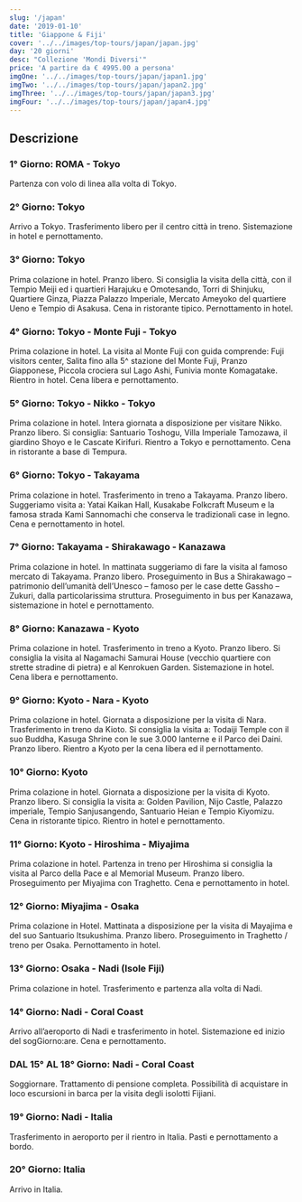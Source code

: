 ```yaml
---
slug: '/japan'
date: '2019-01-10'
title: 'Giappone & Fiji'
cover: '../../images/top-tours/japan/japan.jpg'
day: '20 giorni'
desc: "Collezione 'Mondi Diversi'"
price: 'A partire da € 4995.00 a persona'
imgOne: '../../images/top-tours/japan/japan1.jpg'
imgTwo: '../../images/top-tours/japan/japan2.jpg'
imgThree: '../../images/top-tours/japan/japan3.jpg'
imgFour: '../../images/top-tours/japan/japan4.jpg'
---
```


<div class="copy">

## Descrizione

### 1° Giorno: ROMA - Tokyo

Partenza con volo di linea alla volta di Tokyo.

### 2° Giorno: Tokyo

Arrivo a Tokyo. Trasferimento libero per il centro città in treno. Sistemazione in hotel e pernottamento.

### 3° Giorno: Tokyo

Prima colazione in hotel. Pranzo libero. Si consiglia la visita della città, con il Tempio Meiji ed i quartieri Harajuku e Omotesando, Torri di Shinjuku, Quartiere Ginza, Piazza Palazzo Imperiale, Mercato Ameyoko del quartiere Ueno e Tempio di Asakusa. Cena in ristorante tipico. Pernottamento in hotel.

### 4° Giorno: Tokyo - Monte Fuji - Tokyo

Prima colazione in hotel. La visita al Monte Fuji con guida comprende: Fuji visitors center, Salita fino alla 5^ stazione del Monte Fuji, Pranzo Giapponese, Piccola crociera sul Lago Ashi, Funivia monte Komagatake. Rientro in hotel. Cena libera e pernottamento.

### 5° Giorno: Tokyo - Nikko - Tokyo

Prima colazione in hotel. Intera giornata a disposizione per visitare Nikko. Pranzo libero. Si consiglia: Santuario Toshogu, Villa Imperiale Tamozawa, il giardino Shoyo e le Cascate Kirifuri. Rientro a Tokyo e pernottamento. Cena in ristorante a base di Tempura.

### 6° Giorno: Tokyo - Takayama

Prima colazione in hotel. Trasferimento in treno a Takayama. Pranzo libero. Suggeriamo visita a: Yatai Kaikan Hall, Kusakabe Folkcraft Museum e la famosa strada Kami Sannomachi che conserva le tradizionali case in legno. Cena e pernottamento in hotel.

### 7° Giorno: Takayama - Shirakawago - Kanazawa

Prima colazione in hotel. In mattinata suggeriamo di fare la visita al famoso mercato di Takayama. Pranzo libero. Proseguimento in Bus a Shirakawago – patrimonio dell’umanità dell’Unesco – famoso per le case dette Gassho – Zukuri, dalla particolarissima struttura. Proseguimento in bus per Kanazawa, sistemazione in hotel e pernottamento.

### 8° Giorno: Kanazawa - Kyoto

Prima colazione in hotel. Trasferimento in treno a Kyoto. Pranzo libero. Si consiglia la visita al Nagamachi Samurai House (vecchio quartiere con strette stradine di pietra) e al Kenrokuen Garden. Sistemazione in hotel. Cena libera e pernottamento.

### 9° Giorno: Kyoto - Nara - Kyoto

Prima colazione in hotel. Giornata a disposizione per la visita di Nara. Trasferimento in treno da Kioto. Si consiglia la visita a: Todaiji Temple con il suo Buddha, Kasuga Shrine con le sue 3.000 lanterne e il Parco dei Daini. Pranzo libero. Rientro a Kyoto per la cena libera ed il pernottamento.

### 10° Giorno: Kyoto

Prima colazione in hotel. Giornata a disposizione per la visita di Kyoto. Pranzo libero. Si consiglia la visita a: Golden Pavilion, Nijo Castle, Palazzo imperiale, Tempio Sanjusangendo, Santuario Heian e Tempio Kiyomizu. Cena in ristorante tipico. Rientro in hotel e pernottamento.

### 11° Giorno: Kyoto - Hiroshima - Miyajima

Prima colazione in hotel. Partenza in treno per Hiroshima si consiglia la visita al Parco della Pace e al Memorial Museum. Pranzo libero. Proseguimento per Miyajima con Traghetto. Cena e pernottamento in hotel.

### 12° Giorno: Miyajima - Osaka

Prima colazione in Hotel. Mattinata a disposizione per la visita di Mayajima e del suo Santuario Itsukushima. Pranzo libero. Proseguimento in Traghetto / treno per Osaka. Pernottamento in hotel.

### 13° Giorno: Osaka - Nadi (Isole Fiji)

Prima colazione in hotel. Trasferimento e partenza alla volta di Nadi.

### 14° Giorno: Nadi - Coral Coast

Arrivo all’aeroporto di Nadi e trasferimento in hotel. Sistemazione ed inizio del sogGiorno:are. Cena e pernottamento.

### DAL 15° AL 18° Giorno: Nadi - Coral Coast

Soggiornare. Trattamento di pensione completa. Possibilità di acquistare in loco escursioni in barca per la visita degli isolotti Fijiani.

### 19° Giorno: Nadi - Italia

Trasferimento in aeroporto per il rientro in Italia. Pasti e pernottamento a bordo.

### 20° Giorno: Italia

Arrivo in Italia.

</div>

